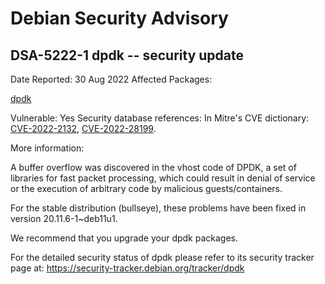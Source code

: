 
Debian Security Advisory
========================


DSA-5222-1 dpdk -- security update
----------------------------------



Date Reported:
30 Aug 2022
Affected Packages:

[dpdk](https://packages.debian.org/src:dpdk)

Vulnerable:
Yes
Security database references:
In Mitre's CVE dictionary: [CVE-2022-2132](https://security-tracker.debian.org/tracker/CVE-2022-2132), [CVE-2022-28199](https://security-tracker.debian.org/tracker/CVE-2022-28199).  

More information:

A buffer overflow was discovered in the vhost code of DPDK,
a set of libraries for fast packet processing, which could result
in denial of service or the execution of arbitrary code by malicious
guests/containers.


For the stable distribution (bullseye), these problems have been fixed in
version 20.11.6-1~deb11u1.


We recommend that you upgrade your dpdk packages.


For the detailed security status of dpdk please refer to
its security tracker page at:
<https://security-tracker.debian.org/tracker/dpdk>





